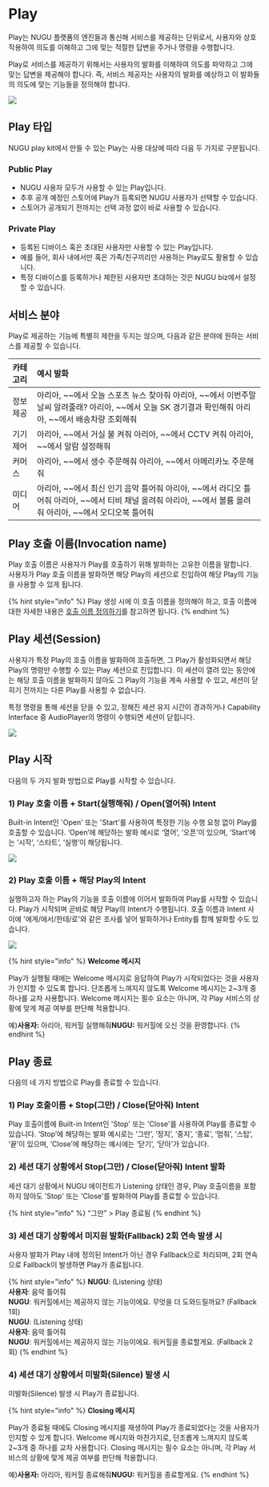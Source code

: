 # Play

Play는 NUGU 플랫폼의 엔진들과 통신해 서비스를 제공하는 단위로서, 사용자와 상호 작용하여 의도를 이해하고 그에 맞는 적절한 답변을 주거나 명령을 수행합니다.

Play로 서비스를 제공하기 위해서는 사용자의 발화를 이해하여 의도를 파악하고 그에 맞는 답변을 제공해야 합니다. 즉, 서비스 제공자는 사용자의 발화를 예상하고 이 발화들의 의도에 맞는 기능들을 정의해야 합니다.

![](../.gitbook/assets/ch1_111_01%20%281%29.png)

## Play 타입

NUGU play kit에서 만들 수 있는 Play는 사용 대상에 따라 다음 두 가지로 구분됩니다.

### Public Play

* NUGU 사용자 모두가 사용할 수 있는 Play입니다.
* 추후 공개 예정인 스토어에 Play가 등록되면 NUGU 사용자가 선택할 수 있습니다.
* 스토어가 공개되기 전까지는 선택 과정 없이 바로 사용할 수 있습니다.

### Private Play

* 등록된 디바이스 혹은 초대된 사용자만 사용할 수 있는 Play입니다.
* 예를 들어, 회사 내에서만 혹은 가족/친구끼리만 사용하는 Play로도 활용할 수 있습니다.
* 특정 디바이스를 등록하거나 제한된 사용자만 초대하는 것은 NUGU biz에서 설정할 수 있습니다.

## 서비스 분야

Play로 제공하는 기능에 특별히 제한을 두지는 않으며, 다음과 같은 분야에 원하는 서비스를 제공할 수 있습니다.

| 카테고리 | 예시 발화 |
| :--- | :--- |
| 정보 제공 | 아리아, ~~에서 오늘 스포츠 뉴스 찾아줘   아리아, ~~에서 이번주말 날씨 알려줄래?    아리아, ~~에서 오늘 SK 경기결과 확인해줘   아리아, ~~에서 배송차량 조회해줘 |
| 기기 제어 | 아리아, ~~에서 거실 불 켜줘    아리아, ~~에서 CCTV 켜줘    아리아, ~~에서 알람 설정해줘 |
| 커머스 | 아리아, ~~에서 생수 주문해줘    아리아, ~~에서 아메리카노 주문해줘 |
| 미디어 | 아리아, ~~에서 최신 인기 음악 틀어줘   아리아, ~~에서 라디오 틀어줘    아리아, ~~에서 티비 채널 올려줘   아리아, ~~에서 볼륨 올려줘    아리아, ~~에서 오디오북 틀어줘 |

## Play 호출 이름\(Invocation name\)

Play 호출 이름은 사용자가 Play를 호출하기 위해 발화하는 고유한 이름을 말합니다.  
사용자가 Play 호출 이름을 발화하면 해당 Play의 세션으로 진입하여 해당 Play의 기능을 사용할 수 있게 됩니다.

{% hint style="info" %}
Play 생성 시에 이 호출 이름을 정의해야 하고, 호출 이름에 대한 자세한 내용은 [호출 이름 정의하기](../play-registration-and-review/register-a-play/#define-an-invocation-name)를 참고하면 됩니다.
{% endhint %}

## Play 세션\(Session\)

사용자가 특정 Play의 호출 이름을 발화하여 호출하면, 그 Play가 활성화되면서 해당 Play의 명령만 수행할 수 있는 Play 세션으로 진입합니다. 이 세션이 열려 있는 동안에는 해당 호출 이름을 발화하지 않아도 그 Play의 기능을 계속 사용할 수 있고, 세션이 닫히기 전까지는 다른 Play를 사용할 수 없습니다.

특정 명령을 통해 세션을 닫을 수 있고, 정해진 세션 유지 시간이 경과하거나 Capability Interface 중 AudioPlayer의 명령이 수행되면 세션이 닫힙니다.

![](../.gitbook/assets/ch1_111_02.png)

## Play 시작

다음의 두 가지 발화 방법으로 Play를 시작할 수 있습니다.

### 1\) Play 호출 이름 + Start\(실행해줘\) / Open\(열어줘\) Intent

Built-in Intent인 'Open' 또는 'Start'를 사용하여 특정한 기능 수행 요청 없이 Play를 호출할 수 있습니다. ‘Open’에 해당하는 발화 예시로 ‘열어’, ‘오픈’이 있으며, ‘Start’에는 ‘시작’, ‘스타트’, ‘실행’이 해당됩니다.

![](../.gitbook/assets/ch1_111_03%20%281%29.png)

### 2\) Play 호출 이름 + 해당 Play의 Intent

실행하고자 하는 Play의 기능을 호출 이름에 이어서 발화하여 Play를 시작할 수 있습니다. Play가 시작되며 곧바로 해당 Play의 Intent가 수행됩니다. 호출 이름과 Intent 사이에 '에게/에서/한테/로'와 같은 조사를 넣어 발화하거나 Entity를 함께 발화할 수도 있습니다.

![](../.gitbook/assets/ch1_111_04.png)

{% hint style="info" %}
**Welcome 메시지**

Play가 실행될 때에는 Welcome 메시지로 응답하여 Play가 시작되었다는 것을 사용자가 인지할 수 있도록 합니다. 단조롭게 느껴지지 않도록 Welcome 메시지는 2~3개 중 하나를 교차 사용합니다. Welcome 메시지는 필수 요소는 아니며, 각 Play 서비스의 상황에 맞게 제공 여부를 판단해 적용합니다.

예\)**사용자:** 아리아, 워커힐 실행해줘**NUGU:** 워커힐에 오신 것을 환영합니다.
{% endhint %}

## Play 종료

다음의 네 가지 방법으로 Play를 종료할 수 있습니다.

### 1\) Play 호출이름 + Stop\(그만\) / Close\(닫아줘\) Intent

Play 호출이름에 Built-in Intent인 'Stop' 또는 'Close'를 사용하여 Play를 종료할 수 있습니다. ‘Stop’에 해당하는 발화 예시로는 ‘그만’, ‘정지’, ‘중지’, ‘종료’, ‘멈춰’, ‘스탑’, ‘끝’이 있으며, ‘Close’에 해당하는 예시에는 ‘닫기’, ‘닫아’가 있습니다.

### 2\) 세션 대기 상황에서 Stop\(그만\) / Close\(닫아줘\) Intent 발화

세션 대기 상황에서 NUGU 에이전트가 Listening 상태인 경우, Play 호출이름을 포함하지 않아도 'Stop' 또는 'Close'를 발화하여 Play를 종료할 수 있습니다.

{% hint style="info" %}
“그만” &gt; Play 종료됨
{% endhint %}

### 3\) 세션 대기 상황에서 미지원 발화\(Fallback\) 2회 연속 발생 시

사용자 발화가 Play 내에 정의된 Intent가 아닌 경우 Fallback으로 처리되며, 2회 연속으로 Fallback이 발생하면 Play가 종료됩니다.

{% hint style="info" %}
**NUGU**: \(Listening 상태\)  
**사용자**: 음악 틀어줘  
**NUGU**: 워커힐에서는 제공하지 않는 기능이에요. 무엇을 더 도와드릴까요? \(Fallback 1회\)  
**NUGU**: \(Listening 상태\)  
**사용자**: 음악 틀어줘  
**NUGU**: 워커힐에서는 제공하지 않는 기능이에요. 워커힐을 종료할게요. \(Fallback 2회\)
{% endhint %}

### 4\) 세션 대기 상황에서 미발화\(Silence\) 발생 시

미발화\(Silence\) 발생 시 Play가 종료됩니다.

{% hint style="info" %}
**Closing 메시지**

Play가 종료될 때에도 Closing 메시지를 재생하여 Play가 종료되었다는 것을 사용자가 인지할 수 있게 합니다. Welcome 메시지와 마찬가지로, 단조롭게 느껴지지 않도록 2~3개 중 하나를 교차 사용합니다. Closing 메시지는 필수 요소는 아니며, 각 Play 서비스의 상황에 맞게 제공 여부를 판단해 적용합니다.

예\)**사용자:** 아리아, 워커힐 종료해줘**NUGU:** 워커힐을 종료할게요.
{% endhint %}


